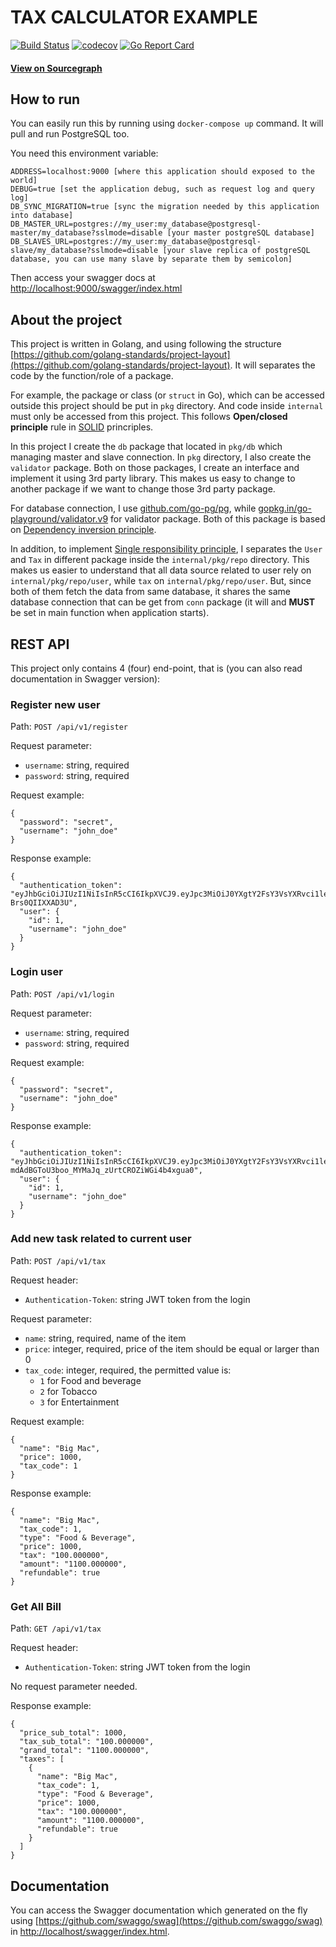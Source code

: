 # TAX CALCULATOR EXAMPLE

[![Build Status](https://travis-ci.org/yusufsyaifudin/tax-calculator-example.svg?branch=master)](https://travis-ci.org/yusufsyaifudin/tax-calculator-example)
[![codecov](https://codecov.io/gh/yusufsyaifudin/tax-calculator-example/branch/master/graph/badge.svg)](https://codecov.io/gh/yusufsyaifudin/tax-calculator-example)
[![Go Report Card](https://goreportcard.com/badge/github.com/yusufsyaifudin/tax-calculator-example)](https://goreportcard.com/report/github.com/yusufsyaifudin/tax-calculator-example)


#### [View on Sourcegraph](https://sourcegraph.com/github.com/yusufsyaifudin/tax-calculator-example)

## How to run
You can easily run this by running using `docker-compose up` command. It will pull and run PostgreSQL too.

You need this environment variable:

```
ADDRESS=localhost:9000 [where this application should exposed to the world]
DEBUG=true [set the application debug, such as request log and query log]
DB_SYNC_MIGRATION=true [sync the migration needed by this application into database]
DB_MASTER_URL=postgres://my_user:my_database@postgresql-master/my_database?sslmode=disable [your master postgreSQL database]
DB_SLAVES_URL=postgres://my_user:my_database@postgresql-slave/my_database?sslmode=disable [your slave replica of postgreSQL database, you can use many slave by separate them by semicolon]
```

Then access your swagger docs at [http://localhost:9000/swagger/index.html](http://localhost:9000/swagger/index.html)

## About the project
This project is written in Golang, and using following the structure [https://github.com/golang-standards/project-layout](https://github.com/golang-standards/project-layout). It will separates the code by the function/role of a package.

For example, the package or class (or `struct` in Go), which can be accessed outside this project should be put in `pkg` directory. And code inside `internal` must only be accessed from this project. This follows **Open/closed principle** rule in [SOLID](https://en.wikipedia.org/wiki/SOLID) princriples.

In this project I create the `db` package that located in `pkg/db` which managing master and slave connection. In `pkg` directory, I also create the `validator` package.
Both on those packages, I create an interface and implement it using 3rd party library. This makes us easy to change to another package if we want to change those 3rd party package.

For database connection, I use [github.com/go-pg/pg](https://github.com/go-pg/pg), while [gopkg.in/go-playground/validator.v9](https://gopkg.in/go-playground/validator.v9) for validator package. Both of this package is based on [Dependency inversion principle](https://en.wikipedia.org/wiki/SOLID).

In addition, to implement [Single responsibility principle](https://en.wikipedia.org/wiki/Single_responsibility_principle), I separates the `User` and `Tax` in different package inside the `internal/pkg/repo` directory. This makes us easier to understand that all data source related to user rely on `internal/pkg/repo/user`, while `tax` on `internal/pkg/repo/user`. But, since both of them fetch the data from same database, it shares the same database connection that can be get from `conn` package (it will and **MUST** be set in main function when application starts).

## REST API
This project only contains 4 (four) end-point, that is (you can also read documentation in Swagger version):

### Register new user
Path: `POST /api/v1/register` 

Request parameter:
 * `username`: string, required
 * `password`: string, required

Request example:

```
{
  "password": "secret",
  "username": "john_doe"
}
```

Response example:
```
{
  "authentication_token": "eyJhbGciOiJIUzI1NiIsInR5cCI6IkpXVCJ9.eyJpc3MiOiJ0YXgtY2FsY3VsYXRvci1leGFtcGxlIiwic3ViIjoiMyIsImF1ZCI6InVzZXIiLCJleHAiOjE1NzAzNzg0NjYsIm5iZiI6MTUzOTI3NDQ2NiwiaWF0IjoxNTM5Mjc0NDY2LCJqdGkiOiIzIn0.h6Ri_KeJWil2ol8y8qoKWgWaWEtDX-Brs0QIIXXAD3U",
  "user": {
    "id": 1,
    "username": "john_doe"
  }
}
```


### Login user
Path: `POST /api/v1/login`

Request parameter:
* `username`: string, required
* `password`: string, required

Request example:
```
{
  "password": "secret",
  "username": "john_doe"
}
```

Response example:

```
{
  "authentication_token": "eyJhbGciOiJIUzI1NiIsInR5cCI6IkpXVCJ9.eyJpc3MiOiJ0YXgtY2FsY3VsYXRvci1leGFtcGxlIiwic3ViIjoiMSIsImF1ZCI6InVzZXIiLCJleHAiOjE1NzAzNzg1NDgsIm5iZiI6MTUzOTI3NDU0OCwiaWF0IjoxNTM5Mjc0NTQ4LCJqdGkiOiIxIn0.O-mdAdBGToU3boo_MYMaJq_zUrtCROZiWGi4b4xgua0",
  "user": {
    "id": 1,
    "username": "john_doe"
  }
}
```

### Add new task related to current user
Path: `POST /api/v1/tax`

Request header:
* `Authentication-Token`: string JWT token from the login

Request parameter:
* `name`: string, required, name of the item
* `price`: integer, required, price of the item should be equal or larger than 0
* `tax_code`: integer, required, the permitted value is:
    * `1` for Food and beverage
    * `2` for Tobacco
    * `3` for Entertainment
    
Request example:
```
{
  "name": "Big Mac",
  "price": 1000,
  "tax_code": 1
}
```

Response example:

```
{
  "name": "Big Mac",
  "tax_code": 1,
  "type": "Food & Beverage",
  "price": 1000,
  "tax": "100.000000",
  "amount": "1100.000000",
  "refundable": true
}
```

### Get All Bill

Path: `GET /api/v1/tax`

Request header:
* `Authentication-Token`: string JWT token from the login

No request parameter needed.

Response example:

```
{
  "price_sub_total": 1000,
  "tax_sub_total": "100.000000",
  "grand_total": "1100.000000",
  "taxes": [
    {
      "name": "Big Mac",
      "tax_code": 1,
      "type": "Food & Beverage",
      "price": 1000,
      "tax": "100.000000",
      "amount": "1100.000000",
      "refundable": true
    }
  ]
}
```

## Documentation
You can access the Swagger documentation which generated on the fly using [https://github.com/swaggo/swag](https://github.com/swaggo/swag) in [http://localhost/swagger/index.html](http://localhost/swagger/index.html).